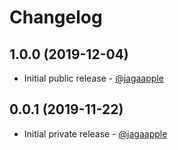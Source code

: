 # Changelog
## 1.0.0 (2019-12-04)
- Initial public release - [@jagaapple](https://github.com/jagaapple)

## 0.0.1 (2019-11-22)
- Initial private release - [@jagaapple](https://github.com/jagaapple)
